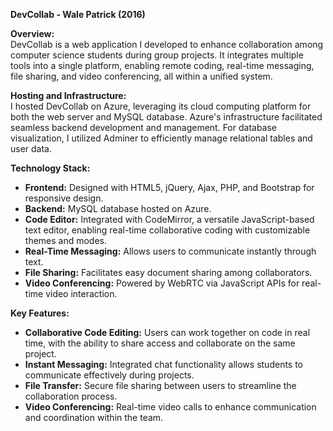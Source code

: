 

**DevCollab - Wale Patrick (2016)**

**Overview:**  
DevCollab is a web application I developed to enhance collaboration among computer science students during group projects. It integrates multiple tools into a single platform, enabling remote coding, real-time messaging, file sharing, and video conferencing, all within a unified system.

**Hosting and Infrastructure:**  
I hosted DevCollab on Azure, leveraging its cloud computing platform for both the web server and MySQL database. Azure's infrastructure facilitated seamless backend development and management. For database visualization, I utilized Adminer to efficiently manage relational tables and user data.

**Technology Stack:**  
- **Frontend:** Designed with HTML5, jQuery, Ajax, PHP, and Bootstrap for responsive design.
- **Backend:** MySQL database hosted on Azure.
- **Code Editor:** Integrated with CodeMirror, a versatile JavaScript-based text editor, enabling real-time collaborative coding with customizable themes and modes.
- **Real-Time Messaging:** Allows users to communicate instantly through text.
- **File Sharing:** Facilitates easy document sharing among collaborators.
- **Video Conferencing:** Powered by WebRTC via JavaScript APIs for real-time video interaction.

**Key Features:**  
- **Collaborative Code Editing:** Users can work together on code in real time, with the ability to share access and collaborate on the same project.
- **Instant Messaging:** Integrated chat functionality allows students to communicate effectively during projects.
- **File Transfer:** Secure file sharing between users to streamline the collaboration process.
- **Video Conferencing:** Real-time video calls to enhance communication and coordination within the team.
